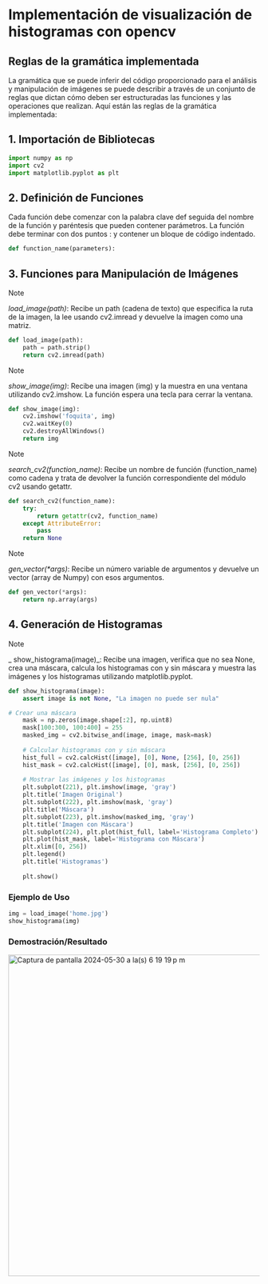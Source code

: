 # Implementación de visualización de histogramas con opencv
## Reglas de la gramática implementada

La gramática que se puede inferir del código proporcionado para el análisis y manipulación de imágenes se puede describir a través de un conjunto de reglas que dictan cómo deben ser estructuradas las funciones y las operaciones que realizan. Aquí están las reglas de la gramática implementada:

## 1. Importación de Bibliotecas

```python
import numpy as np
import cv2
import matplotlib.pyplot as plt
```

## 2. Definición de Funciones

Cada función debe comenzar con la palabra clave def seguida del nombre de la función y paréntesis que pueden contener parámetros. La función debe terminar con dos puntos : y contener un bloque de código indentado.

```python
def function_name(parameters):
```

## 3. Funciones para Manipulación de Imágenes
> [!NOTE]
> _load_image(path)_: Recibe un path (cadena de texto) que especifica la ruta de la imagen, la lee usando cv2.imread y devuelve la imagen como una matriz.

```python
def load_image(path):
    path = path.strip()
    return cv2.imread(path)
```
> [!NOTE]
> _show_image(img)_: Recibe una imagen (img) y la muestra en una ventana utilizando cv2.imshow. La función espera una tecla para cerrar la ventana.

```python
def show_image(img):
    cv2.imshow('foquita', img)
    cv2.waitKey(0)
    cv2.destroyAllWindows()
    return img
```
> [!NOTE]
>_search_cv2(function_name)_: Recibe un nombre de función (function_name) como cadena y trata de devolver la función correspondiente del módulo cv2 usando getattr.

```python
def search_cv2(function_name):
    try:
        return getattr(cv2, function_name)
    except AttributeError:
        pass
    return None
```

> [!NOTE]
> _gen_vector(*args)_: Recibe un número variable de argumentos y devuelve un vector (array de Numpy) con esos argumentos.

```python
def gen_vector(*args):
    return np.array(args)
```

## 4. Generación de Histogramas

> [!NOTE]
>_ show_histograma(image)_: Recibe una imagen, verifica que no sea None, crea una máscara, calcula los histogramas con y sin máscara y muestra las imágenes y los histogramas utilizando matplotlib.pyplot.

```python
def show_histograma(image):
    assert image is not None, "La imagen no puede ser nula"

# Crear una máscara
    mask = np.zeros(image.shape[:2], np.uint8)
    mask[100:300, 100:400] = 255
    masked_img = cv2.bitwise_and(image, image, mask=mask)
    
    # Calcular histogramas con y sin máscara
    hist_full = cv2.calcHist([image], [0], None, [256], [0, 256])
    hist_mask = cv2.calcHist([image], [0], mask, [256], [0, 256])
    
    # Mostrar las imágenes y los histogramas
    plt.subplot(221), plt.imshow(image, 'gray')
    plt.title('Imagen Original')
    plt.subplot(222), plt.imshow(mask, 'gray')
    plt.title('Máscara')
    plt.subplot(223), plt.imshow(masked_img, 'gray')
    plt.title('Imagen con Máscara')
    plt.subplot(224), plt.plot(hist_full, label='Histograma Completo')
    plt.plot(hist_mask, label='Histograma con Máscara')
    plt.xlim([0, 256])
    plt.legend()
    plt.title('Histogramas')
    
    plt.show()
```

    
  
### Ejemplo de Uso
```python
img = load_image('home.jpg')
show_histograma(img)
```
### Demostración/Resultado

<img width="643" alt="Captura de pantalla 2024-05-30 a la(s) 6 19 19 p m" src="https://github.com/ariigat0/G.I-JOE-Compiladores/assets/70560259/37fab615-d51a-46bb-8452-339b5cafd10d">



